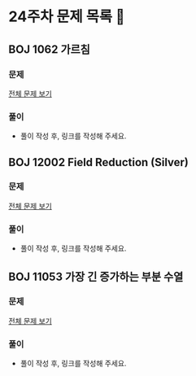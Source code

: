 # 24주차 문제 목록 📝

## BOJ 1062 가르침
### 문제
[전체 문제 보기](https://www.acmicpc.net/problem/1062)
### 풀이
- 풀이 작성 후, 링크를 작성해 주세요.

## BOJ 12002 Field Reduction (Silver)
### 문제
[전체 문제 보기](https://www.acmicpc.net/problem/12002)
### 풀이
- 풀이 작성 후, 링크를 작성해 주세요.


## BOJ 11053 가장 긴 증가하는 부분 수열
### 문제
[전체 문제 보기](https://www.acmicpc.net/problem/11053)
### 풀이
- 풀이 작성 후, 링크를 작성해 주세요.
